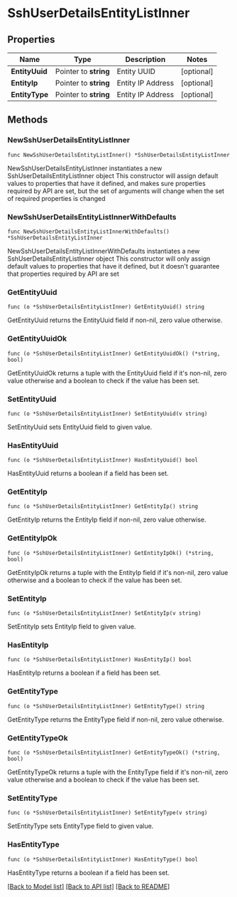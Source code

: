 # SshUserDetailsEntityListInner

## Properties

Name | Type | Description | Notes
------------ | ------------- | ------------- | -------------
**EntityUuid** | Pointer to **string** | Entity UUID | [optional] 
**EntityIp** | Pointer to **string** | Entity IP Address | [optional] 
**EntityType** | Pointer to **string** | Entity IP Address | [optional] 

## Methods

### NewSshUserDetailsEntityListInner

`func NewSshUserDetailsEntityListInner() *SshUserDetailsEntityListInner`

NewSshUserDetailsEntityListInner instantiates a new SshUserDetailsEntityListInner object
This constructor will assign default values to properties that have it defined,
and makes sure properties required by API are set, but the set of arguments
will change when the set of required properties is changed

### NewSshUserDetailsEntityListInnerWithDefaults

`func NewSshUserDetailsEntityListInnerWithDefaults() *SshUserDetailsEntityListInner`

NewSshUserDetailsEntityListInnerWithDefaults instantiates a new SshUserDetailsEntityListInner object
This constructor will only assign default values to properties that have it defined,
but it doesn't guarantee that properties required by API are set

### GetEntityUuid

`func (o *SshUserDetailsEntityListInner) GetEntityUuid() string`

GetEntityUuid returns the EntityUuid field if non-nil, zero value otherwise.

### GetEntityUuidOk

`func (o *SshUserDetailsEntityListInner) GetEntityUuidOk() (*string, bool)`

GetEntityUuidOk returns a tuple with the EntityUuid field if it's non-nil, zero value otherwise
and a boolean to check if the value has been set.

### SetEntityUuid

`func (o *SshUserDetailsEntityListInner) SetEntityUuid(v string)`

SetEntityUuid sets EntityUuid field to given value.

### HasEntityUuid

`func (o *SshUserDetailsEntityListInner) HasEntityUuid() bool`

HasEntityUuid returns a boolean if a field has been set.

### GetEntityIp

`func (o *SshUserDetailsEntityListInner) GetEntityIp() string`

GetEntityIp returns the EntityIp field if non-nil, zero value otherwise.

### GetEntityIpOk

`func (o *SshUserDetailsEntityListInner) GetEntityIpOk() (*string, bool)`

GetEntityIpOk returns a tuple with the EntityIp field if it's non-nil, zero value otherwise
and a boolean to check if the value has been set.

### SetEntityIp

`func (o *SshUserDetailsEntityListInner) SetEntityIp(v string)`

SetEntityIp sets EntityIp field to given value.

### HasEntityIp

`func (o *SshUserDetailsEntityListInner) HasEntityIp() bool`

HasEntityIp returns a boolean if a field has been set.

### GetEntityType

`func (o *SshUserDetailsEntityListInner) GetEntityType() string`

GetEntityType returns the EntityType field if non-nil, zero value otherwise.

### GetEntityTypeOk

`func (o *SshUserDetailsEntityListInner) GetEntityTypeOk() (*string, bool)`

GetEntityTypeOk returns a tuple with the EntityType field if it's non-nil, zero value otherwise
and a boolean to check if the value has been set.

### SetEntityType

`func (o *SshUserDetailsEntityListInner) SetEntityType(v string)`

SetEntityType sets EntityType field to given value.

### HasEntityType

`func (o *SshUserDetailsEntityListInner) HasEntityType() bool`

HasEntityType returns a boolean if a field has been set.


[[Back to Model list]](../README.md#documentation-for-models) [[Back to API list]](../README.md#documentation-for-api-endpoints) [[Back to README]](../README.md)


